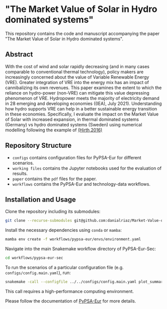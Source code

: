 # "The Market Value of Solar in Hydro dominated systems"

This repository contains the code and manuscript accompanying the paper "The Market Value of Solar in Hydro dominated systems".

## Abstract

With the cost of wind and solar rapidly decreasing (and in many cases comparable to conventional thermal technology), policy makers are increasingly concerned about the value of Variable Renewable Energy (VRE). Greater integration of VRE into the energy mix has an impact of cannibalizing its own revenues. This paper examines the extent to which the reliance on hydro-power (non-VRE) can mitigate this value depressing phenomenon of VRE. 
Hydropower meets the majority of electricity demand in 28 emerging and developing economies ((IEA), July 2021). Understanding how hydro supports VRE can help in a better sustainable energy transition in these economies. Specifically, I evaluate the impact on the Market Value of Solar with increased expansion, in thermal dominated systems (Germany) vs hydro dominated systems (Sweden) using numerical modelling following the example of [(Hirth,2016)](https://neon.energy/Hirth-2016-Market-Value-Flexibility-Wind-Hydropower.pdf)


## Repository Structure

- `configs` contains configuration files for PyPSA-Eur for different scenarios.
- `working files` contains the Jupyter notebooks used for the evaluation of results.
- `paper` contains the `pdf` files for the paper.
- `workflows` contains the PyPSA-Eur and technology-data workflows.

## Installation and Usage

Clone the repository including its submodules:

```sh
git clone --recurse-submodules git@github.com:danialriaz/Market-Value-of-Solar
```

Install the necessary dependencies using `conda` or `mamba`:

```sh
mamba env create -f workflows/pypsa-eur/envs/environment.yaml
```

Navigate into the main Snakemake workflow directory of PyPSA-Eur-Sec:

```sh
cd workflows/pypsa-eur-sec
```

To run the scenarios of a particular configuration file (e.g. `configs/config.main.yaml`), run:

```sh
snakemake -call --configfile ../../configs/config.main.yaml plot_summary
```

This call requires a high-performance computing environment.

Please follow the documentation of [PyPSA-Eur](https://pypsa-eur.readthedocs.io) for more details.
